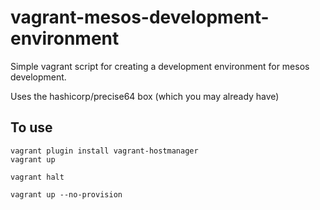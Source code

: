 vagrant-mesos-development-environment
========================================

Simple vagrant script for creating a development environment for mesos development.

Uses the hashicorp/precise64 box (which you may already have)


To use
------

```
vagrant plugin install vagrant-hostmanager
vagrant up
```

```
vagrant halt
```

```
vagrant up --no-provision
```


